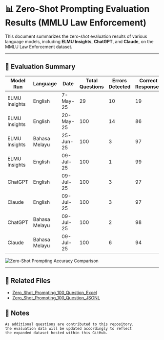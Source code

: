 # 📊 Zero-Shot Prompting Evaluation Results (MMLU Law Enforcement)

This document summarizes the zero-shot evaluation results of various language models, including **ELMU Insights**, **ChatGPT**, and **Claude**, on the MMLU Law Enforcement dataset.

---

## 🧪 Evaluation Summary

| Model Run | Language | Date | Total Questions | Errors Detected | Correct Responses | Accuracy (%) |
|-----------|----------|------|------------------|------------------|-------------------|---------------|
| ELMU Insights | English | 7-May-25 | 29 | 10 | 19 | 65.5% |
| ELMU Insights | English | 20-May-25 | 100 | 14 | 86 | 86.0% |
| ELMU Insights | Bahasa Melayu | 25-Jun-25 | 100 | 3 | 97 | 97.0% |
| ELMU Insights | English | 09-Jul-25 | 100 | 1 | 99 | **99.0%** |
| ChatGPT | English | 09-Jul-25 | 100 | 3 | 97 | 97.0% |
| Claude | English | 09-Jul-25 | 100 | 3 | 97 | 97.0% |
| ChatGPT | Bahasa Melayu | 09-Jul-25 | 100 | 2 | 98 | 98.0% |
| Claude | Bahasa Melayu | 09-Jul-25 | 100 | 6 | 94 | 94.0% |

![Zero-Shot Prompting Accuracy Comparison](../images/zero_shot_prompting_accuracy_chart.png)

---

## 📁 Related Files

- [Zero_Shot_Prompting_100_Question_Excel](zero-shot_100_questions.xlsx)
- [Zero_Shot_Prompting_100_Question_JSONL](zero-shot_100_questions.jsonl)

## 📝 Notes

```
As additional questions are contributed to this repository,  
the evaluation data will be updated accordingly to reflect
the expanded dataset hosted within this GitHub.
```
